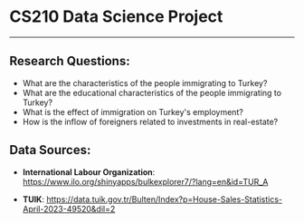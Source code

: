 # **CS210 Data Science Project**

---

## **Research Questions:**

- What are the characteristics of the people immigrating to Turkey?
- What are the educational characteristics of the people immigrating to Turkey?
- What is the effect of immigration on Turkey's employment?
- How is the inflow of foreigners related to investments in real-estate? 

## **Data Sources:**

- **International Labour Organization**:
  https://www.ilo.org/shinyapps/bulkexplorer7/?lang=en&id=TUR_A

- **TUIK**:
  https://data.tuik.gov.tr/Bulten/Index?p=House-Sales-Statistics-April-2023-49520&dil=2
